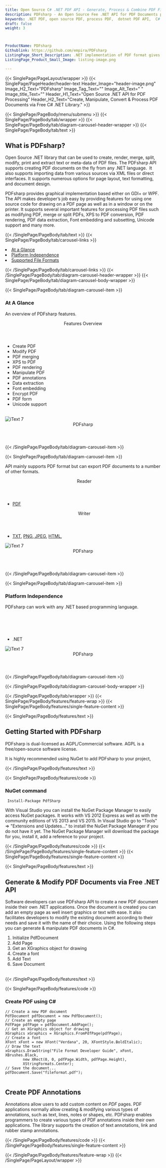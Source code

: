 ```yaml
---
title: Open Source C# .NET PDF API - Generate, Process & Combine PDF Files
description: PDFsharp - An Open Source Fee .NET API for PDF Documents processing. Generate, modify & convert PDFs, Combine Multiple PDF, and PDF Annotations via C# library.
keywords: .NET PDF, open source PDF, process PDF,  dotnet PDF API,  C# PDF Library, Open Source PDF Library, .NET PDF programming, .NET PDF APIs, .NET PDF library, generate  PDF Documents, manipulate PDF files, PDF export , PDF manipulation, 
draft: false
weight: 3



ProductName: PDFsharp
Githublink: https://github.com/empira/PDFsharp
ListingPage_Short_Description: .NET implementation of PDF format gives developers the power to handle simple and complex PDF Documents inside their own .NET apps.
ListingPage_Product_Small_Image: listing-image.png 

---
```


{{< SinglePage/PageLayout/wrapper >}}
{{< SinglePage/PageHeader/header-text
Header_Image="header-image.png"
Image_H2_Text="PDFsharp"
Image_Tag_Text=""
Image_Alt_Text=" "
Image_title_Text=""
Header_H1_Text="Open Source .NET API for PDF Processing"
Header_H2_Text="Create, Manipulate, Convert & Process PDF Documents via Free C# .NET Library." >}}

{{< SinglePage/PageBody/menu/submenu >}}
{{< SinglePage/PageBody/tab/wrapper >}}
{{< SinglePage/PageBody/tab/diagram-carousel-header-wrapper >}}
{{< SinglePage/PageBody/tab/text >}}



<h2 class="h2title">What is PDFsharp?</h2>
<p>Open Source .NET library that can be used to create, render, merge, split, modify, print and extract text or meta-data of PDF files. The PDFsharp API supports creating PDF documents on the fly from any .NET language.  It also supports importing data from various sources via XML files or direct interfaces. It supports numerous options for page layout, text formatting, and document design.</p>
<p>PDFsharp provides graphical implementation based either on GDI+ or WPF. The API makes developer’s job easy by providing features for using one source code for drawing on a PDF page as well as in a window or on the printer. It supports several important features for processing PDF files such as modifying PDF, merge or split PDFs, XPS to PDF conversion, PDF rendering, PDF data extraction, Font embedding and subsetting, Unicode support and many more.</p>

{{< /SinglePage/PageBody/tab/text >}}
{{< SinglePage/PageBody/tab/carousel-links >}}

<li data-target="#diagramcarousel" data-slide-to="0"><a href="#">At a Glance</a></li>
<li data-target="#diagramcarousel" data-slide-to="2"><a href="#">Platform Independence</a></li>
<li data-target="#diagramcarousel" data-slide-to="1"><a class="activetab" href="#">Supported File Formats</a></li>


{{< /SinglePage/PageBody/tab/carousel-links >}}
{{< /SinglePage/PageBody/tab/diagram-carousel-header-wrapper >}}
{{< SinglePage/PageBody/tab/diagram-carousel-body-wrapper >}}

{{< SinglePage/PageBody/tab/diagram-carousel-item >}}
<h3>At A Glance</h3>
<p>An overview of PDFsharp features.</p>
<div class="diagram1 d1-poi">
<div class="d1-row">
<div class="d1-col d1-left"><header>Features Overview</header>
<ul>
<li>Create PDF</li>
<li>Modify PDF</li>
<li>PDF merging</li>
<li>XPS to PDF</li>
<li>PDF rendering</li>
<li>Manipulate PDF</li>
<li>PDF annotations</li>
<li>Data extraction</li>
<li>Font embedding</li>
<li>Encrypt PDF</li>
<li>PDF form</li>
<li>Unicode support</li>
</ul>
</div>
<!--/left-->
<div class="d1-col d1-right"> </div>
</div>
<div class="d1-logo"><img class="bg-lite" src='listing-image.png' alt="iText 7"><header>PDFsharp</header><footer><small></small></footer></div>
<!--/logo--></div>
<!--/diagram1-->
{{< /SinglePage/PageBody/tab/diagram-carousel-item >}}

{{< SinglePage/PageBody/tab/diagram-carousel-item >}}
<p>API mainly supports PDF format but can export PDF documents to a number of other formats.</p>
<div class="diagram1 d2  d1-poi">
<div class="d1-row">
<div class="d1-col d1-left"><header><i class="fa fa-arrows-v "> </i> Reader</header>
<ul>
<li><a href="https://docs.fileformat.com/pdf/">PDF</a></li>
</ul>
</div>
<!--/left-->
<div class="d1-col d1-right"><header><i class="fa  fa-long-arrow-down"> </i> Writer</header>
<ul>
<li><a href="https://docs.fileformat.com/word-processing/txt/">TXT</a>, <a href="https://docs.fileformat.com/image/png/">PNG</a>,<a href="https://docs.fileformat.com/image/jpeg/"> JPEG</a>, <a href="https://docs.fileformat.com/web/html/">HTML</a>, </li>
</ul>
</div>
<!--/right--></div>
<!--/row-->
<div class="d1-logo"><img class="bg-lite" src='listing-image.png' alt="iText 7"><header>PDFsharp</header><footer><small></small></footer></div>
<!--/logo--></div>
<!--/diagram2-->
{{< /SinglePage/PageBody/tab/diagram-carousel-item >}}

{{< SinglePage/PageBody/tab/diagram-carousel-item >}}
<h3>Platform Independence</h3>
<p>PDFsharp can work with any .NET based programming language.</p>
<div class="diagram1 d1-poi">
<div class="d1-row">
<div class="d1-col d1-right"><header><i class="fa fa-cubes"> </i></header>
<ul>
<li>.NET </li>
</ul>
</div>
<!--/left--> <!--/right--></div>
<!--/row-->
<div class="d1-logo"><img class="bg-lite" src='listing-image.png' alt="iText 7"><header>PDFsharp</header><footer><small></small></footer></div>
<!--/logo--></div>
<!--/diagram2 -->
{{< /SinglePage/PageBody/tab/diagram-carousel-item >}}

{{< /SinglePage/PageBody/tab/diagram-carousel-body-wrapper >}}

{{< /SinglePage/PageBody/tab/wrapper >}}
{{< SinglePage/PageBody/features/feature-wrap >}}
{{< SinglePage/PageBody/features/single-feature-content >}}

{{< SinglePage/PageBody/features/text >}}
<h2 class="h2title">Getting Started with PDFsharp</h2>
<p>PDFsharp is dual-licensed as AGPL/Commercial software. AGPL is a free/open-source software license.</p>
<p>It is highly recommended using NuGet to add PDFsharp to your project,</p>
{{< /SinglePage/PageBody/features/text >}}

{{< SinglePage/PageBody/features/code >}}
<h3>NuGet command</h3>
<pre><code class="html"> Install-Package PdfSharp</code></pre>

<p>With Visual Studio you can install the NuGet Package Manager to easily access NuGet packages. It works with VS 2012 Express as well as with the community editions of VS 2013 and VS 2015. In Visual Studio go to "Tools" =&gt; "Extensions and Updates..." to install the NuGet Package Manager if you do not have it yet. The NuGet Package Manager will download the package for you, install it, add a reference to your project.</p>

{{< /SinglePage/PageBody/features/code >}}
{{< /SinglePage/PageBody/features/single-feature-content >}}
{{< SinglePage/PageBody/features/single-feature-content >}}

{{< SinglePage/PageBody/features/text >}}
<h2 class="h2title">Generate & Modify PDF Documents via Free .NET API</h2>
<p>Software developers can use PDFsharp API to create a new PDF document inside their own .NET applications. Once the document is created you can add an empty page as well insert graphics or text with ease. It also facilitates developers to modify the existing document according to their needs and save it with the name of their choice. Using the following steps you can generate & manipulate PDF documents in C#.</p>
<ol>
<li>Initialize PdfDocument</li>
<li>Add Page</li>
<li>Get an XGraphics object for drawing</li>
<li>Create a font</li>
<li>Add Text</li>
<li>Save Document</li>
</ol>
<br>
{{< /SinglePage/PageBody/features/text >}}

{{< SinglePage/PageBody/features/code >}}
<h3>Create PDF using C#</h3>
<pre><code class="c#">// Create a new PDF document
PdfDocument pdfDocument = new PdfDocument();
// Create an empty page
PdfPage pdfPage = pdfDocument.AddPage();
// Get an XGraphics object for drawing
XGraphics xGraphics = XGraphics.FromPdfPage(pdfPage);
// Create a font
XFont xFont = new XFont("Verdana", 20, XFontStyle.BoldItalic);
// Draw the text
xGraphics.DrawString("File Format Developer Guide", xFont, XBrushes.Black,
        new XRect(0, 0, pdfPage.Width, pdfPage.Height),
        XStringFormats.Center);
// Save the document...
pdfDocument.Save("fileformat.pdf");
        </code></pre>

<h2 class="h2title">Create PDF Annotations</h2>
<p>Annotations allow users to add custom content on <em>PDF</em> pages. PDF applications normally allow creating & modifying various types of annotations, such as text, lines, notes or shapes, etc. PDFsharp enables programmers to create various types of PDF annotations inside their own applications. The library supports the creation of text annotations, link and rubber stamp annotations.</p>
{{< /SinglePage/PageBody/features/code >}}
{{< /SinglePage/PageBody/features/single-feature-content >}}

{{< /SinglePage/PageBody/features/feature-wrap >}}
{{< /SinglePage/PageLayout/wrapper >}}